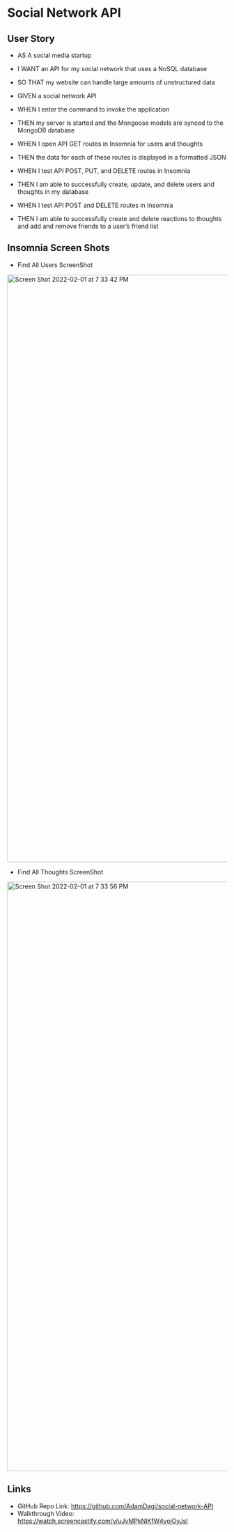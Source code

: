 # Social Network API

## User Story
* AS A social media startup
* I WANT an API for my social network that uses a NoSQL database
* SO THAT my website can handle large amounts of unstructured data

* GIVEN a social network API
* WHEN I enter the command to invoke the application
* THEN my server is started and the Mongoose models are synced to the MongoDB database
* WHEN I open API GET routes in Insomnia for users and thoughts
* THEN the data for each of these routes is displayed in a formatted JSON
* WHEN I test API POST, PUT, and DELETE routes in Insomnia
* THEN I am able to successfully create, update, and delete users and thoughts in my database
* WHEN I test API POST and DELETE routes in Insomnia
* THEN I am able to successfully create and delete reactions to thoughts and add and remove friends to a user’s friend list

## Insomnia Screen Shots
* Find All Users ScreenShot
<img width="1348" alt="Screen Shot 2022-02-01 at 7 33 42 PM" src="https://user-images.githubusercontent.com/90221273/152074428-d9a178ff-c5b1-4470-bcb9-8604514990ee.png">

* Find All Thoughts ScreenShot
<img width="1352" alt="Screen Shot 2022-02-01 at 7 33 56 PM" src="https://user-images.githubusercontent.com/90221273/152074455-1df03c20-3cbb-49d1-b32e-7074bc6a413c.png">

## Links
* GitHub Repo Link: https://github.com/AdamDagi/social-network-API
* Walkthrough Video: https://watch.screencastify.com/v/uJvMPkNlKfW4yojOyJsI